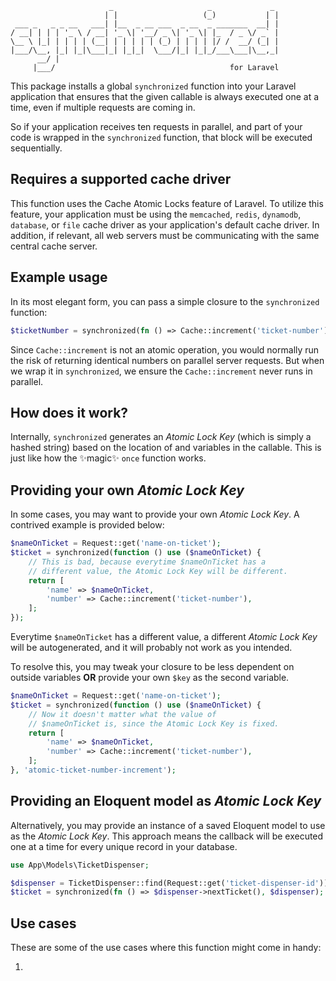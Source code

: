 ```
                      _                     _             _ 
                     | |                   (_)           | |
 ___ _   _ _ __   ___| |__  _ __ ___  _ __  _ _______  __| |
/ __| | | | '_ \ / __| '_ \| '__/ _ \| '_ \| |_  / _ \/ _` |
\__ \ |_| | | | | (__| | | | | | (_) | | | | |/ /  __/ (_| |
|___/\__, |_| |_|\___|_| |_|_|  \___/|_| |_|_/___\___|\__,_|
      __/ |                                                 
     |___/                                       for Laravel              
```

This package installs a global `synchronized` function into your Laravel application that ensures that the given callable is always executed one at a time, even if multiple requests are coming in.

So if your application receives ten requests in parallel, and part of your code is wrapped in the `synchronized` function, that block will be executed sequentially.

## Requires a supported cache driver

This function uses the Cache Atomic Locks feature of Laravel. To utilize this feature, your application must be using the `memcached`, `redis`, `dynamodb`, `database`, or `file` cache driver as your application's default cache driver. In addition, if relevant, all web servers must be communicating with the same central cache server.

## Example usage

In its most elegant form, you can pass a simple closure to the `synchronized` function:

```php
$ticketNumber = synchronized(fn () => Cache::increment('ticket-number'));
```

Since `Cache::increment` is not an atomic operation, you would normally run the risk of returning identical numbers on parallel server requests. But when we wrap it in `synchronized`, we ensure the `Cache::increment` never runs in parallel.

## How does it work?

Internally, `synchronized` generates an *Atomic Lock Key* (which is simply a hashed string) based on the location of and variables in the callable. This is just like how the ✨magic✨ `once` function works.

## Providing your own *Atomic Lock Key*

In some cases, you may want to provide your own *Atomic Lock Key*. A contrived example is provided below:

```php
$nameOnTicket = Request::get('name-on-ticket');
$ticket = synchronized(function () use ($nameOnTicket) {
    // This is bad, because everytime $nameOnTicket has a
    // different value, the Atomic Lock Key will be different.
    return [
        'name' => $nameOnTicket,
        'number' => Cache::increment('ticket-number'),
    ];
});
```

Everytime `$nameOnTicket` has a different value, a different *Atomic Lock Key* will be autogenerated, and it will probably not work as you intended.

To resolve this, you may tweak your closure to be less dependent on outside variables **OR** provide your own `$key` as the second variable.

```php
$nameOnTicket = Request::get('name-on-ticket');
$ticket = synchronized(function () use ($nameOnTicket) {
    // Now it doesn't matter what the value of
    // $nameOnTicket is, since the Atomic Lock Key is fixed.
    return [
        'name' => $nameOnTicket,
        'number' => Cache::increment('ticket-number'),
    ];
}, 'atomic-ticket-number-increment');
```

## Providing an Eloquent model as *Atomic Lock Key*

Alternatively, you may provide an instance of a saved Eloquent model to use as the *Atomic Lock Key*. This approach means the callback will be executed one at a time for every unique record in your database.

```php
use App\Models\TicketDispenser;

$dispenser = TicketDispenser::find(Request::get('ticket-dispenser-id'));
$ticket = synchronized(fn () => $dispenser->nextTicket(), $dispenser);
```

## Use cases

These are some of the use cases where this function might come in handy:

1. 
